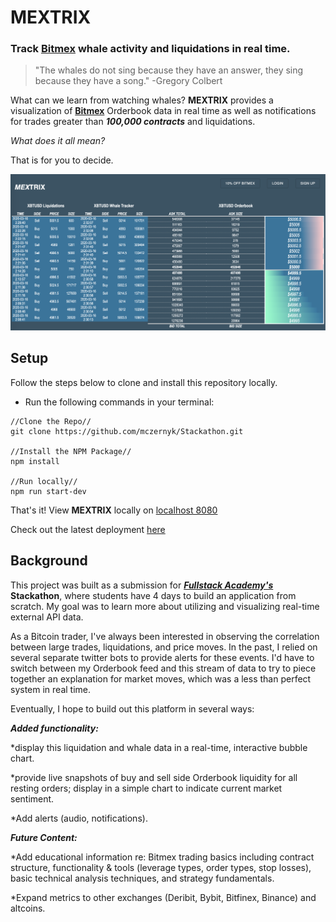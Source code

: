 # MEXTRIX

### Track [Bitmex](https://www.bitmex.com/register/dlOCfE) whale activity and liquidations in real time.

> "The whales do not sing because they have an answer, they sing because they have a song."
> -Gregory Colbert

What can we learn from watching whales? **MEXTRIX** provides a visualization of **[Bitmex](https://www.bitmex.com/register/dlOCfE)** Orderbook data in real time as well as notifications for trades greater than **_100,000 contracts_** and liquidations.

_What does it all mean?_

That is for you to decide.

<img src="./public/Screen Shot 2020-03-16 at 2.32.07 AM.png">

## Setup

Follow the steps below to clone and install this repository locally.

* Run the following commands in your terminal:

```
//Clone the Repo//
git clone https://github.com/mczernyk/Stackathon.git

//Install the NPM Package//
npm install

//Run locally//
npm run start-dev
```

That's it! View **MEXTRIX** locally on [localhost 8080](http://localhost:8080/)

Check out the latest deployment [here](https://stackathon-mc.herokuapp.com/)

## Background

This project was built as a submission for **_[Fullstack Academy's](https://www.fullstackacademy.com/)_** **Stackathon**, where students have 4 days to build an application from scratch. My goal was to learn more about utilizing and visualizing real-time external API data.

As a Bitcoin trader, I've always been interested in observing the correlation between large trades, liquidations, and price moves. In the past, I relied on several separate twitter bots to provide alerts for these events. I'd have to switch between my Orderbook feed and this stream of data to try to piece together an explanation for market moves, which was a less than perfect system in real time.

Eventually, I hope to build out this platform in several ways:

**_Added functionality:_**

\*display this liquidation and whale data in a real-time, interactive bubble chart.

\*provide live snapshots of buy and sell side Orderbook liquidity for all resting orders; display in a simple chart to indicate current market sentiment.

\*Add alerts (audio, notifications).

**_Future Content:_**

\*Add educational information re: Bitmex trading basics including contract structure, functionality & tools (leverage types, order types, stop losses), basic technical analysis techniques, and strategy fundamentals.

\*Expand metrics to other exchanges (Deribit, Bybit, Bitfinex, Binance) and altcoins.
